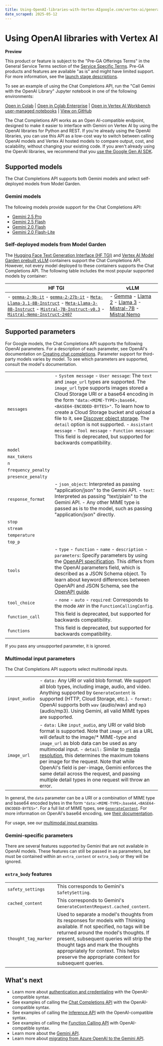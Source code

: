 ```yaml
---
title: Using-OpenAI-libraries-with-Vertex-AIgoogle.com/vertex-ai/generative-ai/docs/migrate/openai/overview
date_scraped: 2025-05-12
---
```


# Using OpenAI libraries with Vertex AI 

**Preview**

This product or feature is subject to the "Pre-GA Offerings Terms" in the General Service Terms section
of the [Service Specific Terms](https://cloud.google.com/terms/service-terms#1).
Pre-GA products and features are available "as is" and might have limited support.
For more information, see the
[launch stage descriptions](https://cloud.google.com/products#product-launch-stages).

To see an example of using the Chat Completions API,
run the "Call Gemini with the OpenAI Library" Jupyter notebook in one of the following
environments:

[Open
in Colab](https://colab.research.google.com/github/GoogleCloudPlatform/generative-ai/blob/main/gemini/chat-completions/intro_chat_completions_api.ipynb)
|
[Open
in Colab Enterprise](https://console.cloud.google.com/vertex-ai/colab/import/https%3A%2F%2Fraw.githubusercontent.com%2FGoogleCloudPlatform%2Fgenerative-ai%2Fmain%2Fgemini%2Fchat-completions%2Fintro_chat_completions_api.ipynb)
|
[Open
in Vertex AI Workbench user-managed notebooks](https://console.cloud.google.com/vertex-ai/workbench/deploy-notebook?download_url=https%3A%2F%2Fraw.githubusercontent.com%2FGoogleCloudPlatform%2Fgenerative-ai%2Fmain%2Fgemini%2Fchat-completions%2Fintro_chat_completions_api.ipynb)
|
[View on GitHub](https://github.com/GoogleCloudPlatform/generative-ai/blob/main/gemini/chat-completions/intro_chat_completions_api.ipynb)

The Chat Completions API works as an Open AI-compatible endpoint, designed to
make it easier to interface with Gemini on Vertex AI by
using the OpenAI libraries for Python and REST. If you're already using the
OpenAI libraries, you can use this API as a low-cost way to switch between
calling OpenAI models and Vertex AI hosted models to compare
output, cost, and scalability, without changing your existing code.
If you aren't already using the OpenAI libraries, we recommend that you
[use the Google Gen AI SDK](https://cloud.google.com/vertex-ai/generative-ai/docs/start/quickstarts/quickstart-multimodal).

## Supported models

The Chat Completions API supports both Gemini models and select
self-deployed models from Model Garden.

### Gemini models

The following models provide support for the Chat Completions API:

- [Gemini 2.5 Pro](https://cloud.google.com/vertex-ai/generative-ai/docs/models/gemini/2-5-pro)
- [Gemini 2.5 Flash](../../models/gemini/2-5-flash.md)
- [Gemini 2.0 Flash](../../models/gemini/2-0-flash.md)
- [Gemini 2.0 Flash-Lite](https://cloud.google.com/vertex-ai/generative-ai/docs/models/gemini/2-0-flash-lite)

### Self-deployed models from Model Garden

The
[Hugging Face Text Generation Interface (HF TGI)](https://huggingface.co/docs/text-generation-inference/en/index)
and
[Vertex AI Model Garden prebuilt vLLM](http://us-docker.pkg.dev/vertex-ai/vertex-vision-model-garden-dockers/pytorch-vllm-serve)
containers support the Chat Completions API. However,
not every model deployed to these containers supports the Chat Completions API.
The following table includes the most popular supported models by container:

| HF TGI | vLLM |
| --- | --- |
| - [`gemma-2-9b-it`](https://huggingface.co/google/gemma-2-9b-it) - [`gemma-2-27b-it`](https://huggingface.co/google/gemma-2-27b-it) - [`Meta-Llama-3.1-8B-Instruct`](https://huggingface.co/meta-llama/Meta-Llama-3.1-8B-Instruct) - [`Meta-Llama-3-8B-Instruct`](https://huggingface.co/meta-llama/Meta-Llama-3-8B-Instruct) - [`Mistral-7B-Instruct-v0.3`](https://huggingface.co/mistralai/Mistral-7B-Instruct-v0.3) - [`Mistral-Nemo-Instruct-2407`](https://huggingface.co/mistralai/Mistral-Nemo-Instruct-2407) | - [Gemma](https://console.cloud.google.com/vertex-ai/publishers/google/model-garden/335) - [Llama 2](https://console.cloud.google.com/vertex-ai/publishers/meta/model-garden/llama2) - [Llama 3](https://console.cloud.google.com/vertex-ai/publishers/meta/model-garden/llama3) - [Mistral-7B](https://console.cloud.google.com/vertex-ai/publishers/mistral-ai/model-garden/mistral-7b) - [Mistral Nemo](https://console.cloud.google.com/vertex-ai/publishers/mistralai/model-garden/mistral-nemo) |

## Supported parameters

For Google models, the Chat Completions API supports the following OpenAI
parameters. For a description of each parameter, see OpenAI's documentation on
[Creating chat completions](https://platform.openai.com/docs/api-reference/chat/create).
Parameter support for third-party models varies by model. To see which parameters
are supported, consult the model's documentation.

| | |
| --- | --- |
| `messages` | - `System message` - `User message`: The `text` and `image_url` types are supported. The `image_url` type supports images stored a Cloud Storage URI or a base64 encoding in the form `"data:<MIME-TYPE>;base64,<BASE64-ENCODED-BYTES>"`. To learn how to create a Cloud Storage bucket and upload a file to it, see [Discover object storage](https://cloud.google.com/storage/docs/discover-object-storage-console). The `detail` option is not supported. - `Assistant message` - `Tool message` - `Function message`: This field is deprecated, but supported for backwards compatibility. |
| `model` | |
| `max_tokens` | |
| `n` | |
| `frequency_penalty` | |
| `presence_penalty` | |
| `response_format` | - `json_object`: Interpreted as passing "application/json" to the Gemini API. - `text`: Interpreted as passing "text/plain" to the Gemini API. - Any other MIME type is passed as is to the model, such as passing "application/json" directly. |
| `stop` | |
| `stream` | |
| `temperature` | |
| `top_p` | |
| `tools` | - `type` - `function` - `name` - `description` - `parameters`: Specify parameters by using the [OpenAPI specification](https://spec.openapis.org/oas/v3.0.3#openapi-specification). This differs from the OpenAI parameters field, which is described as a JSON Schema object. To learn about keyword differences between OpenAPI and JSON Schema, see the [OpenAPI guide](https://swagger.io/docs/specification/data-models/keywords/). |
| `tool_choice` | - `none` - `auto` - `required`: Corresponds to the mode `ANY` in the `FunctionCallingConfig`. |
| `function_call` | This field is deprecated, but supported for backwards compatibility. |
| `functions` | This field is deprecated, but supported for backwards compatibility. |

If you pass any unsupported parameter, it is ignored.

### Multimodal input parameters

The Chat Completions API supports select multimodal inputs.

| | |
| --- | --- |
| `input_audio` | - `data:` Any URI or valid blob format. We support all blob types, including image, audio, and video. Anything supported by `GenerateContent` is supported (HTTP, Cloud Storage, etc.). - `format:` OpenAI supports both `wav` (audio/wav) and `mp3` (audio/mp3). Using Gemini, all valid MIME types are supported. |
| `image_url` | - `data:` Like `input_audio`, any URI or valid blob format is supported. Note that `image_url` as a URL will default to the image/\* MIME-type and `image_url` as blob data can be used as any multimodal input. - `detail:` Similar to [media resolution](https://cloud.google.com/vertex-ai/generative-ai/docs/multimodal/image-understanding#supported_models), this determines the maximum tokens per image for the request. Note that while OpenAI's field is per-image, Gemini enforces the same detail across the request, and passing multiple detail types in one request will throw an error. |

In general, the `data` parameter can be a URI or a combination of MIME type and
base64 encoded bytes in the form `"data:<MIME-TYPE>;base64,<BASE64-ENCODED-BYTES>"`.
For a full list of MIME types, see [`GenerateContent`](https://cloud.google.com/vertex-ai/generative-ai/docs/model-reference/inference#blob).
For more information on OpenAI's base64 encoding, see [their documentation](https://platform.openai.com/docs/guides/images-vision#giving-a-model-images-as-input).

For usage, see our [multimodal input examples](examples_1.md).

### Gemini-specific parameters

There are several features supported by Gemini that are not available in OpenAI models.
These features can still be passed in as parameters, but must be contained within an
`extra_content` or `extra_body` or they will be ignored.

### `extra_body` features

| | |
| --- | --- |
| `safety_settings` | This corresponds to Gemini's `SafetySetting`. |
| `cached_content` | This corresponds to Gemini's `GenerateContentRequest.cached_content`. |
| `thought_tag_marker` | Used to separate a model's thoughts from its responses for models with Thinking available. If not specified, no tags will be returned around the model's thoughts. If present, subsequent queries will strip the thought tags and mark the thoughts appropriately for context. This helps preserve the appropriate context for subsequent queries. |

## What's next

- Learn more about
 [authentication and credentialing](auth-and-credentials.md)
 with the OpenAI-compatible syntax.
- See examples of calling the
 [Chat Completions API](examples_1.md)
 with the OpenAI-compatible syntax.
- See examples of calling the
 [Inference API](https://cloud.google.com/vertex-ai/generative-ai/docs/model-reference/inference#examples)
 with the OpenAI-compatible syntax.
- See examples of calling the
 [Function Calling API](https://cloud.google.com/vertex-ai/generative-ai/docs/model-reference/function-calling#examples)
 with OpenAI-compatible syntax.
- Learn more about the [Gemini API](../../code/code-models-overview.md).
- Learn more about [migrating from Azure OpenAI to the Gemini API](https://cloud.google.com/vertex-ai/generative-ai/docs/migrate/migrate-from-azure-to-gemini).